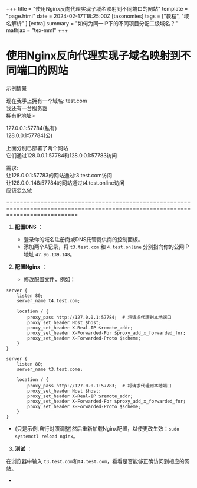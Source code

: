 +++
title = "使用Nginx反向代理实现子域名映射到不同端口的网站"
template = "page.html"
date = 2024-02-17T18:25:00Z
[taxonomies]
tags = ["教程", "域名解析" ]
[extra]
summary = "如何为同一IP下的不同项目分配二级域名？"
mathjax = "tex-mml"
+++

# 使用Nginx反向代理实现子域名映射到不同端口的网站

示例情景

现在我手上拥有一个域名:  test.com
<br>
我还有一台服务器
<br>
拥有IP地址>

127.0.0.1:57784(私有)
<br>
128.0.0.1:57784(公)

上面分别已部署了两个网站
<br>
它们通过128.0.0.1:57784和128.0.0.1:57783访问

需求:
<br>
让128.0.0.1:57783的网站通过t3.test.com访问
<br>
让128.0.0..148:57784的网站通过t4.test.online访问
<br>
应该怎么做

=================================================================================================================================



1. **配置DNS** ：
   * 登录你的域名注册商或DNS托管提供商的控制面板。
   * 添加两个A记录，将 `t3.test.com` 和 `4.test.online` 分别指向你的公网IP地址 `47.96.139.148`。
2. **配置Nginx** ：
   
   * 修改配置文件，例如：

```
server {
    listen 80;
    server_name t4.test.com;

    location / {
        proxy_pass http://127.0.0.1:57784;  # 将请求代理到本地端口
        proxy_set_header Host $host;
        proxy_set_header X-Real-IP $remote_addr;
        proxy_set_header X-Forwarded-For $proxy_add_x_forwarded_for;
        proxy_set_header X-Forwarded-Proto $scheme;
    }
}
```

```
server {
    listen 80;
    server_name t3.test.come;

    location / {
        proxy_pass http://127.0.0.1:57783;  # 将请求代理到本地端口
        proxy_set_header Host $host;
        proxy_set_header X-Real-IP $remote_addr;
        proxy_set_header X-Forwarded-For $proxy_add_x_forwarded_for;
        proxy_set_header X-Forwarded-Proto $scheme;
    }
}
```


* (只是示例,自行对照调整)然后重新加载Nginx配置，以使更改生效：`sudo systemctl reload nginx`。

3. **测试** ：

在浏览器中输入 `t3.test.com`和`t4.test.com`，看看是否能够正确访问到相应的网站。









* 

